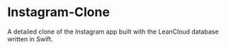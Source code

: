 # Instagram-Clone
A detailed clone of the Instagram app built with the LeanCloud database written in Swift.

